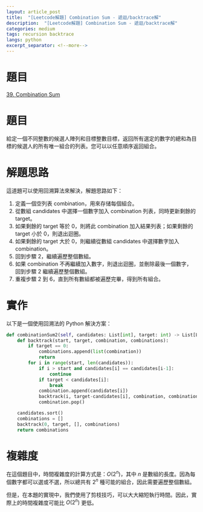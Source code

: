 ```yaml
---
layout: article_post
title:  "[Leetcode解題] Combination Sum - 遞迴/backtrace解"
description:  "[Leetcode解題] Combination Sum - 遞迴/backtrace解"
categories: medium
tags: recursion backtrace
langs: python
excerpt_separator: <!--more-->
---
```


# 題目
[39. Combination Sum](https://leetcode.com/problems/combination-sum/)

# 題目
給定一個不同整數的候選人陣列和目標整數目標，返回所有選定的數字的總和為目標的候選人的所有唯一組合的列表。您可以以任意順序返回組合。

<!--more-->

# 解題思路
這道題可以使用回溯算法來解決，解題思路如下：

1. 定義一個空列表 combination，用來存储每個組合。
2. 從數組 candidates 中選擇一個數字加入 combination 列表，同時更新剩餘的 target。
3. 如果剩餘的 target 等於 0，則將此 combination 加入結果列表；如果剩餘的 target 小於 0，則退出迴圈。
4. 如果剩餘的 target 大於 0，則繼續從數組 candidates 中選擇數字加入 combination。
5. 回到步驟 2，繼續遍歷整個數組。
6. 如果 combination 不再繼續加入數字，則退出迴圈，並刪除最後一個數字，回到步驟 2 繼續遍歷整個數組。
7. 重複步驟 2 到 6，直到所有數組都被遍歷完畢，得到所有組合。


# 實作
以下是一個使用回溯法的 Python 解決方案：
```python
def combinationSum2(self, candidates: List[int], target: int) -> List[List[int]]:
    def backtrack(start, target, combination, combinations):
        if target == 0:
            combinations.append(list(combination))
            return
        for i in range(start, len(candidates)):
            if i > start and candidates[i] == candidates[i-1]:
                continue
            if target < candidates[i]:
                break
            combination.append(candidates[i])
            backtrack(i, target-candidates[i], combination, combinations)
            combination.pop()

    candidates.sort()
    combinations = []
    backtrack(0, target, [], combinations)
    return combinations
```


# 複雜度
在這個題目中，時間複雜度的計算方式是：$O(2^n)$，其中 $n$ 是數組的長度。因為每個數字都可以選或不選，所以總共有 $2^n$ 種可能的組合，因此需要遍歷整個數組。

但是，在本題的實現中，我們使用了剪枝技巧，可以大大縮短執行時間。因此，實際上的時間複雜度可能比 $O(2^n)$ 更低。
